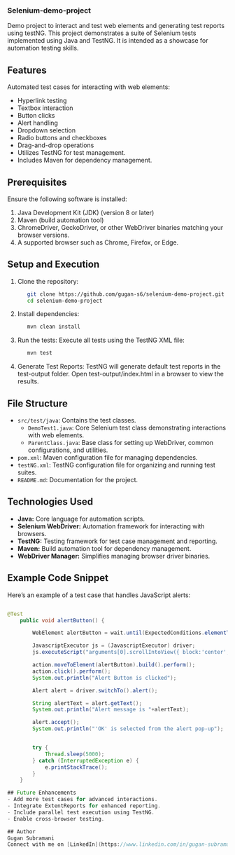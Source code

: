 ### Selenium-demo-project
Demo project to interact and test web elements and generating test reports using testNG.
This project demonstrates a suite of Selenium tests implemented using Java and TestNG. It is intended as a showcase for automation testing skills. 

## Features 
Automated test cases for interacting with web elements: 
- Hyperlink testing 
- Textbox interaction 
- Button clicks 
- Alert handling 
- Dropdown selection 
- Radio buttons and checkboxes 
- Drag-and-drop operations 
- Utilizes TestNG for test management. 
- Includes Maven for dependency management.

## Prerequisites
Ensure the following software is installed:
1. Java Development Kit (JDK) (version 8 or later)
2. Maven (build automation tool)
3. ChromeDriver, GeckoDriver, or other WebDriver binaries matching your browser versions.
4. A supported browser such as Chrome, Firefox, or Edge.

## Setup and Execution
1. Clone the repository:
   ```bash
      git clone https://github.com/gugan-s6/selenium-demo-project.git  
      cd selenium-demo-project

2. Install dependencies:
   ```bash
      mvn clean install

4. Run the tests:
   Execute all tests using the TestNG XML file:
      ```bash
         mvn test

5. Generate Test Reports:
   TestNG will generate default test reports in the test-output folder.
   Open test-output/index.html in a browser to view the results.

## File Structure
- ```src/test/java```: Contains the test classes.
   - ```DemoTest1.java```: Core Selenium test class demonstrating interactions with web elements.
   - ```ParentClass.java```: Base class for setting up WebDriver, common configurations, and utilities.
- ```pom.xml```: Maven configuration file for managing dependencies.
- ```testNG.xml```: TestNG configuration file for organizing and running test suites.
- ```README.md```: Documentation for the project.

## Technologies Used
- **Java:** Core language for automation scripts.
- **Selenium WebDriver:** Automation framework for interacting with browsers.
- **TestNG:** Testing framework for test case management and reporting.
- **Maven:** Build automation tool for dependency management.
- **WebDriver Manager:** Simplifies managing browser driver binaries.
  
## Example Code Snippet
Here’s an example of a test case that handles JavaScript alerts:
```java

@Test
	public void alertButton() {

		WebElement alertButton = wait.until(ExpectedConditions.elementToBeClickable(By.xpath("//button[text()='Generate Alert Box']")));

		JavascriptExecutor js = (JavascriptExecutor) driver;
		js.executeScript("arguments[0].scrollIntoView({ block:'center', inline:'center'});", alertButton);

		action.moveToElement(alertButton).build().perform();
		action.click().perform();
		System.out.println("Alert Button is clicked");

		Alert alert = driver.switchTo().alert();

		String alertText = alert.getText();
		System.out.println("Alert message is "+alertText);

		alert.accept();
		System.out.println("'OK' is selected from the alert pop-up");


		try {
			Thread.sleep(5000);
		} catch (InterruptedException e) {
			e.printStackTrace();
		}
	}

## Future Enhancements
- Add more test cases for advanced interactions.
- Integrate ExtentReports for enhanced reporting.
- Include parallel test execution using TestNG.
- Enable cross-browser testing.

## Author
Gugan Subramani
Connect with me on [LinkedIn](https://www.linkedin.com/in/gugan-subramani) or visit my [Upwork Profile](https://www.upwork.com/freelancers/~01e176dd2a65070879?s=1313512633755545600).
